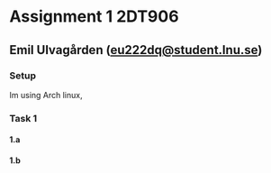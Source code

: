 # Assignment 1 2DT906

## Emil Ulvagården (<eu222dq@student.lnu.se>)

### Setup

Im using Arch linux, 

### Task 1

#### 1.a

#### 1.b
